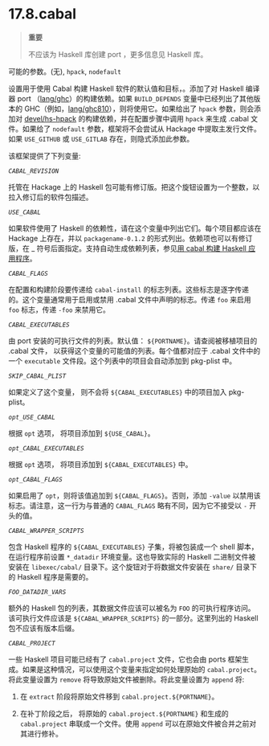 # 17.8.cabal

>**重要**
>
> 不应该为 Haskell 库创建 port ，更多信息见 Haskell 库。

可能的参数。(无), `hpack`, `nodefault`

设置用于使用 Cabal 构建 Haskell 软件的默认值和目标，。添加了对 Haskell 编译器 port （[lang/ghc](https://cgit.freebsd.org/ports/tree/lang/ghc/pkg-descr)）的构建依赖。如果 `BUILD_DEPENDS` 变量中已经列出了其他版本的 GHC（例如，[lang/ghc810](https://cgit.freebsd.org/ports/tree/lang/ghc810/pkg-descr)），则将使用它。如果给出了 `hpack` 参数，则会添加对 [devel/hs-hpack](https://cgit.freebsd.org/ports/tree/devel/hs-hpack/pkg-descr) 的构建依赖，并在配置步骤中调用 `hpack` 来生成 .cabal 文件。如果给了 `nodefault` 参数，框架将不会尝试从 Hackage 中提取主发行文件。如果 `USE_GITHUB` 或 `USE_GITLAB` 存在，则隐式添加此参数。

该框架提供了下列变量:

*`CABAL_REVISION`*

托管在 Hackage 上的 Haskell 包可能有修订版。把这个旋钮设置为一个整数，以拉入修订后的软件包描述。

*`USE_CABAL`*

如果软件使用了 Haskell 的依赖性，请在这个变量中列出它们。每个项目都应该在 Hackage 上存在，并以 `packagename-0.1.2` 的形式列出。依赖项也可以有修订版，在 _ 符号后面指定。支持自动生成依赖列表，参见[用 cabal 构建 Haskell 应用程序](https://docs.freebsd.org/en/books/porters-handbook/special/index.html#using-cabal)。

*`CABAL_FLAGS`*

在配置和构建阶段要传递给 `cabal-install` 的标志列表。这些标志是逐字传递的。这个变量通常用于启用或禁用 .cabal 文件中声明的标志。传递 `foo` 来启用 `foo` 标志，传递 `-foo` 来禁用它。

*`CABAL_EXECUTABLES`*

由 port 安装的可执行文件的列表。默认值： `${PORTNAME}`。请查阅被移植项目的 .cabal 文件， 以获得这个变量的可能值的列表。每个值都对应于 .cabal 文件中的一个 `executable` 文件段。这个列表中的项目会自动添加到 pkg-plist 中。

*`SKIP_CABAL_PLIST`*

如果定义了这个变量， 则不会将 `${CABAL_EXECUTABLES}` 中的项目加入 pkg-plist。

*`opt_USE_CABAL`*

根据 `opt` 选项， 将项目添加到 `${USE_CABAL}`。

*`opt_CABAL_EXECUTABLES`*

根据 `opt` 选项， 将项目添加到 `${CABAL_EXECUTABLES}` 中。

*`opt_CABAL_FLAGS`*

如果启用了 `opt`，则将该值追加到 `${CABAL_FLAGS}`。否则，添加 `-value` 以禁用该标志。请注意，这一行为与普通的 `CABAL_FLAGS` 略有不同，因为它不接受以 `-` 开头的值。

*`CABAL_WRAPPER_SCRIPTS`*

包含 Haskell 程序的 `${CABAL_EXECUTABLES}` 子集，将被包装成一个 shell 脚本，在运行程序前设置 `*_datadir` 环境变量。这也导致实际的 Haskell 二进制文件被安装在 `libexec/cabal/` 目录下。这个旋钮对于将数据文件安装在 `share/` 目录下的 Haskell 程序是需要的。

*`FOO_DATADIR_VARS`*

额外的 Haskell 包的列表，其数据文件应该可以被名为 `FOO` 的可执行程序访问。该可执行文件应该是 `${CABAL_WRAPPER_SCRIPTS}` 的一部分。这里列出的 Haskell 包不应该有版本后缀。

*`CABAL_PROJECT`*

一些 Haskell 项目可能已经有了 `cabal.project` 文件，它也会由 ports 框架生成。如果是这种情况，可以使用这个变量来指定如何处理原始的 `cabal.project`。将此变量设置为 `remove` 将导致原始文件被删除。将此变量设置为 `append` 将:

1. 在 `extract` 阶段将原始文件移到 `cabal.project.${PORTNAME}`。

2. 在补丁阶段之后， 将原始的 `cabal.project.${PORTNAME}` 和生成的 `cabal.project` 串联成一个文件。使用 `append` 可以在原始文件被合并之前对其进行修补。
